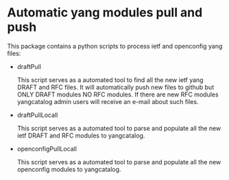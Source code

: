 Automatic yang modules pull and push
====================================

This package contains a python scripts to process ietf and openconfig
yang files:

- draftPull

    This script serves as a automated tool to find all the new ietf
    yang DRAFT and RFC files. It will automatically push new files
    to github but ONLY DRAFT modules NO RFC modules. If there are
    new RFC modules yangcatalog admin users will receive an e-mail
    about such files.

- draftPullLocall

    This script serves as a automated tool to parse and populate all
    the new ietf DRAFT and RFC modules to yangcatalog.

- openconfigPullLocall

    This script serves as a automated tool to parse and populate all
    the new openconfig modules to yangcatalog.